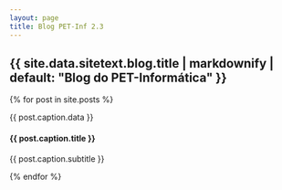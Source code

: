 ```yaml
---
layout: page
title: Blog PET-Inf 2.3
---
```

<section class="bg-light page-section" id="{{ site.data.sitetext.blog.section | default: "blog" }}">
  <div class="container">
    <div class="row">
      <div class="col-lg-12 text-center">
        <h2 class="section-heading text-uppercase">{{ site.data.sitetext.blog.title | markdownify | default: "Blog do PET-Informática" }}</h2>
      </div>
    </div>
    <div class="row">
      {% for post in site.posts %}
        <div class="col-md-4 col-sm-6 portfolio-item">
          <a class="portfolio-link" href="{{ post.url }}">
            <div class="portfolio-hover">
              <div class="portfolio-hover-content">
                <i class="{{ site.data.style.portfolio-icon | default: "fas fa-plus fa-3x" }}"></i>
              </div>
            </div>
            <img class="img-fluid" src="{{ post.caption.thumbnail }}" alt="">
          </a>
          <div class="blog-caption">
            <p class="post-data">{{ post.caption.data }}</p>
            <h4>{{ post.caption.title }}</h4>
            <p class="blog-subtitle">{{ post.caption.subtitle }}</p>
          </div>
        </div>
      {% endfor %}
    </div>
  </div>
</section>
